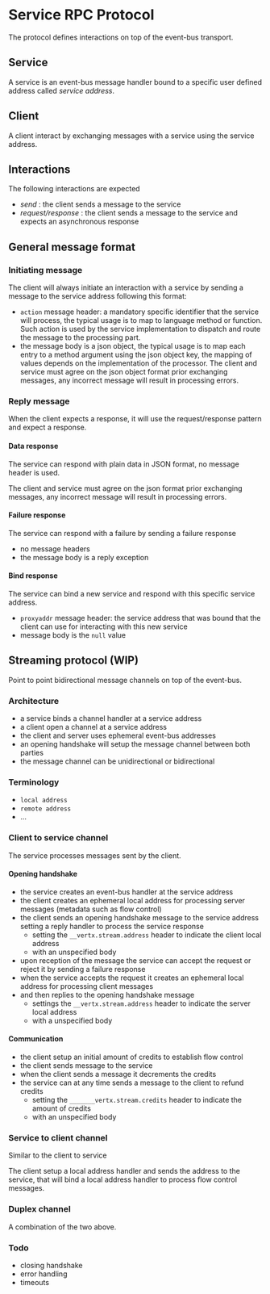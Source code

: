#  Service RPC Protocol

The protocol defines interactions on top of the event-bus transport.

## Service

A service is an event-bus message handler bound to a specific user defined address called
*service address*.

## Client

A client interact by exchanging messages with a service using the service address.

## Interactions

The following interactions are expected

- *send* : the client sends a message to the service
- *request/response* : the client sends a message to the service and expects an asynchronous response

## General message format

### Initiating message

The client will always initiate an interaction with a service by sending a message to the service address following this format:

* `action` message header: a mandatory specific identifier that the service will process, the typical usage is to map to language method or function.
Such action is used by the service implementation to dispatch and route the message to the processing part.
* the message body is a json object, the typical usage is to map each entry to a method argument using the json object key, the mapping
of values depends on the implementation of the processor. The client and service must agree on the json object format
prior exchanging messages, any incorrect message will result in processing errors.

### Reply message

When the client expects a response, it will use the request/response pattern and expect a response.

#### Data response

The service can respond with plain data in JSON format, no message header is used.

The client and service must agree on the json format prior exchanging messages, any incorrect message will result in
processing errors.

#### Failure response

The service can respond with a failure by sending a failure response

* no message headers
* the message body is a reply exception

#### Bind response

The service can bind a new service and respond with this specific service address.

* `proxyaddr` message header: the service address that was bound that the client can use for interacting with this new service
* message body is the `null` value

## Streaming protocol (WIP)

Point to point bidirectional message channels on top of the event-bus.

### Architecture

* a service binds a channel handler at a service address
* a client open a channel at a service address
* the client and server uses ephemeral event-bus addresses
* an opening handshake will setup the message channel between both parties
* the message channel can be unidirectional or bidirectional

### Terminology

- `local address`
- `remote address`
- ...

### Client to service channel

The service processes messages sent by the client.

#### Opening handshake

- the service creates an event-bus handler at the service address
- the client creates an ephemeral local address for processing server messages (metadata such as flow control)
- the client sends an opening handshake message to the service address setting a reply handler to process the service response
  - setting the `__vertx.stream.address` header to indicate the client local address
  - with an unspecified body
- upon reception of the message the service can accept the request or reject it by sending a failure response
- when the service accepts the request it creates an ephemeral local address for processing client messages
- and then replies to the opening handshake message
  - settings the `__vertx.stream.address` header to indicate the server local address
  - with a unspecified body

#### Communication

- the client setup an initial amount of credits to establish flow control
- the client sends message to the service
- when the client sends a message it decrements the credits
- the service can at any time sends a message to the client to refund credits
  - setting the `_______vertx.stream.credits` header to indicate the amount of credits
  - with an unspecified body

### Service to client channel

Similar to the client to service

The client setup a local address handler and sends the address to the service, that will bind a local address handler to
process flow control messages.

### Duplex channel

A combination of the two above.

### Todo

- closing handshake
- error handling
- timeouts

